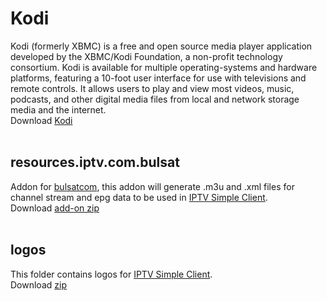 # Kodi
Kodi (formerly XBMC) is a free and open source media player application developed by the XBMC/Kodi Foundation, a non-profit technology consortium. Kodi is available for multiple operating-systems and hardware platforms, featuring a 10-foot user interface for use with televisions and remote controls. It allows users to play and view most videos, music, podcasts, and other digital media files from local and network storage media and the internet.
<br />
Download [Kodi](https://kodi.tv)
<br /><br />

## resources.iptv.com.bulsat
Addon for [bulsatcom](www.bulsat.com), this addon will generate .m3u and .xml files for channel stream and epg data to be used in [IPTV Simple Client](http://kodi.wiki/view/Add-on:IPTV_Simple_Client).
<br />
Download [add-on zip](https://github.com/vastril4o/kodi/raw/master/resources.iptv.com.bulsat.zip)
<br /><br />

## logos
This folder contains logos for [IPTV Simple Client](http://kodi.wiki/view/Add-on:IPTV_Simple_Client).
<br />
Download [zip](https://github.com/vastril4o/kodi/raw/master/logos.zip)
<br /><br />
